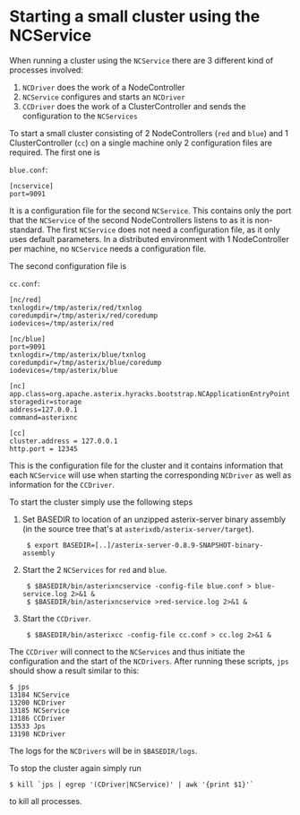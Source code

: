 <!--
 ! Licensed to the Apache Software Foundation (ASF) under one
 ! or more contributor license agreements.  See the NOTICE file
 ! distributed with this work for additional information
 ! regarding copyright ownership.  The ASF licenses this file
 ! to you under the Apache License, Version 2.0 (the
 ! "License"); you may not use this file except in compliance
 ! with the License.  You may obtain a copy of the License at
 !
 !   http://www.apache.org/licenses/LICENSE-2.0
 !
 ! Unless required by applicable law or agreed to in writing,
 ! software distributed under the License is distributed on an
 ! "AS IS" BASIS, WITHOUT WARRANTIES OR CONDITIONS OF ANY
 ! KIND, either express or implied.  See the License for the
 ! specific language governing permissions and limitations
 ! under the License.
 !-->

# Starting a small cluster using the NCService

When running a cluster using the `NCService` there are 3 different kind of
processes involved:

1. `NCDriver` does the work of a NodeController
2. `NCService` configures and starts an `NCDriver`
3. `CCDriver` does the work of a ClusterController and sends the
    configuration to the `NCServices`

To start a small cluster consisting of 2 NodeControllers (`red` and `blue`)
and 1 ClusterController (`cc`) on a single machine only 2 configuration
files are required.
The first one is

`blue.conf`:

    [ncservice]
    port=9091

It is a configuration file for the second `NCService`.
This contains only the port that the `NCService` of the second
NodeControllers listens to as it is non-standard.
The first `NCService` does not need a configuration file, as it only uses
default parameters.
In a distributed environment with 1 NodeController per machine, no
`NCService` needs a configuration file.

The second configuration file is

`cc.conf`:

    [nc/red]
    txnlogdir=/tmp/asterix/red/txnlog
    coredumpdir=/tmp/asterix/red/coredump
    iodevices=/tmp/asterix/red

    [nc/blue]
    port=9091
    txnlogdir=/tmp/asterix/blue/txnlog
    coredumpdir=/tmp/asterix/blue/coredump
    iodevices=/tmp/asterix/blue

    [nc]
    app.class=org.apache.asterix.hyracks.bootstrap.NCApplicationEntryPoint
    storagedir=storage
    address=127.0.0.1
    command=asterixnc

    [cc]
    cluster.address = 127.0.0.1
    http.port = 12345

This is the configuration file for the cluster and it contains information
that each `NCService` will use when starting the corresponding `NCDriver` as
well as information for the `CCDriver`.

To start the cluster simply use the following steps

1. Set BASEDIR to location of an unzipped asterix-server binary assembly (in
the source tree that's at `asterixdb/asterix-server/target`).

        $ export BASEDIR=[..]/asterix-server-0.8.9-SNAPSHOT-binary-assembly

2. Start the 2 `NCServices` for `red` and `blue`.

        $ $BASEDIR/bin/asterixncservice -config-file blue.conf > blue-service.log 2>&1 &
        $ $BASEDIR/bin/asterixncservice >red-service.log 2>&1 &

3. Start the `CCDriver`.

        $ $BASEDIR/bin/asterixcc -config-file cc.conf > cc.log 2>&1 &

The `CCDriver` will connect to the `NCServices` and thus initiate the
configuration and the start of the `NCDrivers`.
After running these scripts, `jps` should show a result similar to this:

    $ jps
    13184 NCService
    13200 NCDriver
    13185 NCService
    13186 CCDriver
    13533 Jps
    13198 NCDriver

The logs for the `NCDrivers` will be in `$BASEDIR/logs`.

To stop the cluster again simply run

    $ kill `jps | egrep '(CDriver|NCService)' | awk '{print $1}'`

to kill all processes.